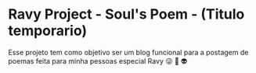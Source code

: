
# Ravy Project - Soul's Poem - (Titulo temporario)

Esse projeto tem como objetivo ser um blog funcional para  a postagem
de poemas feita para minha pessoas especial Ravy :stuck_out_tongue_winking_eye: :green_heart: :alien: 
